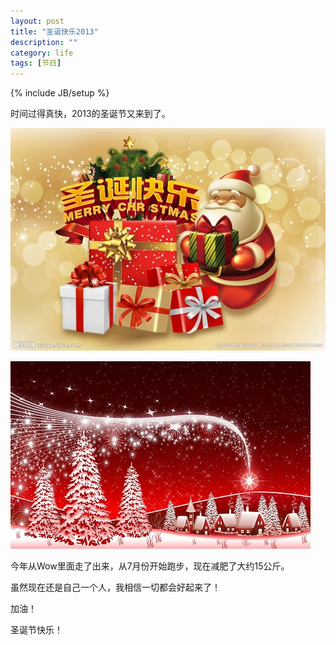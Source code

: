 ```yaml
---
layout: post
title: "圣诞快乐2013"
description: ""
category: life 
tags: [节日]
---
```

{% include JB/setup %}

时间过得真快，2013的圣诞节又来到了。

![MerryXmas](/assets/images/MerryXmas1.jpg)

![MerryXmas](/assets/images/MerryXmas2.jpg)

今年从Wow里面走了出来，从7月份开始跑步，现在减肥了大约15公斤。

虽然现在还是自己一个人，我相信一切都会好起来了！

加油！

圣诞节快乐！

